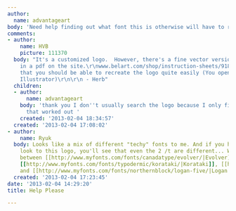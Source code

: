 ```yaml
---
author:
  name: advantageart
body: 'Need help finding out what font this is otherwise will have to redraw : ('
comments:
- author:
    name: HVB
    picture: 111370
  body: "It's a customized logo.  However, there's a fine vector version available
    in a pdf on the site.\r\nwww.belart.com/shop/instruction-sheets/918954003.pdf\r\nFrom
    that you should be able to recreate the logo quite easily (You open the pdf in
    Illustrator)\r\n\r\n - Herb"
  children:
  - author:
      name: advantageart
    body: 'thank you I don''t usually search the logo because I only find jpg or gif,
      that worked out '
    created: '2013-02-04 18:34:57'
  created: '2013-02-04 17:08:02'
- author:
    name: Ryuk
  body: Looks like a mix of different "techy" fonts to me. And if you have a closer
    look to this logo, you'll see that even the 2 /t are different... Weird... Somewhere
    between [[http://www.myfonts.com/fonts/canadatype/evolver/|Evolver]], [[http://www.myfonts.com/fonts/typodermic/zekton/|Zekton]],
    [[http://www.myfonts.com/fonts/typodermic/korataki/|Korataki]], [[http://www.myfonts.com/fonts/typodermic/domyouji/|Domyouji]]
    and [[http://www.myfonts.com/fonts/northernblock/logan-five/|Logan Five]].
  created: '2013-02-04 17:23:45'
date: '2013-02-04 14:29:20'
title: Help Please

---
```

